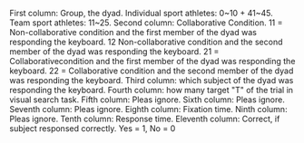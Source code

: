 First column: Group, the dyad. Individual sport athletes: 0~10 + 41~45. Team sport athletes: 11~25.
Second column: Collaborative Condition. 11 = Non-collaborative condition and the first member of the dyad was responding the keyboard. 12 Non-collaborative condition and the second member of the dyad was responding the keyboard. 
                21 = Collaborativecondition and the first member of the dyad was responding the keyboard. 22 = Collaborative condition and the second member of the dyad was responding the keyboard.
Third column: which subject of the dyad was responding the keyboard.
Fourth column: how many target "T" of the trial in visual search task.
Fifth column: Pleas ignore.
Sixth column: Pleas ignore.
Seventh column: Pleas ignore.
Eighth column: Fixation time.
Ninth column: Pleas ignore. 
Tenth column: Response time.
Eleventh column: Correct, if subject responsed correctly. Yes = 1, No = 0
